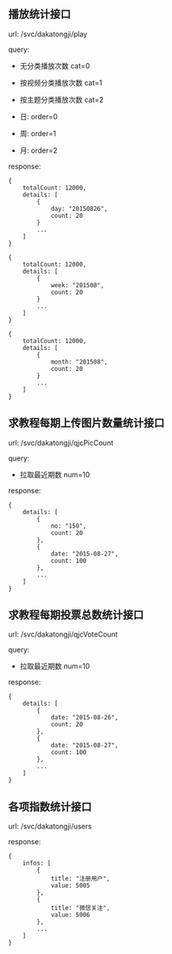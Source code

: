 ## 播放统计接口

url: /svc/dakatongji/play

query: 

* 无分类播放次数 cat=0
* 按视频分类播放次数 cat=1
* 按主题分类播放次数 cat=2

* 日: order=0
* 周: order=1
* 月: order=2

response:

    {
        totalCount: 12000,
        details: [
            {
                day: "20150826",
                count: 20
            }
            ...
        ]
    }
    
    {
        totalCount: 12000,
        details: [
            {
                week: "201508",
                count: 20
            }
            ...
        ]
    }
    
    {
        totalCount: 12000,
        details: [
            {
                month: "201508",
                count: 20
            }
            ...
        ]
    }

## 求教程每期上传图片数量统计接口

url: /svc/dakatongji/qjcPicCount

query:

* 拉取最近期数 num=10

response:
	
    {
        details: [
            {
                no: "150",
                count: 20
            },
            {
                date: "2015-08-27",
                count: 100
            },
            ...
        ]
    }

## 求教程每期投票总数统计接口

url: /svc/dakatongji/qjcVoteCount

query:

* 拉取最近期数 num=10

response:
	
    {
        details: [
            {
                date: "2015-08-26",
                count: 20
            },
            {
                date: "2015-08-27",
                count: 100
            },
            ...
        ]
    }

## 各项指数统计接口

url: /svc/dakatongji/users

response:

	{
		infos: [
			{
				title: "注册用户",
				value: 5005
			},
			{
				title: "微信关注",
				value: 5006
			},
			...
		]
	}